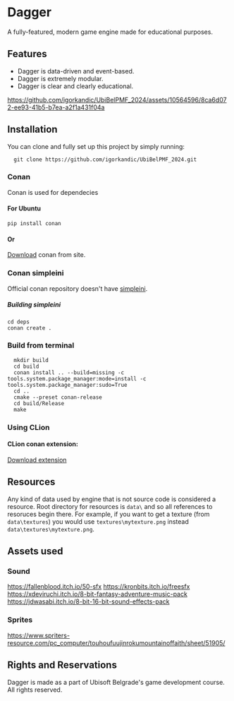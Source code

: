 # Dagger

A fully-featured, modern game engine made for educational purposes.

## Features

- Dagger is data-driven and event-based.
- Dagger is extremely modular.
- Dagger is clear and clearly educational.

  



https://github.com/igorkandic/UbiBelPMF_2024/assets/10564596/8ca6d072-ee93-41b5-b7ea-a2f1a431f04a





## Installation

You can clone and fully set up this project by simply running:

```git
  git clone https://github.com/igorkandic/UbiBelPMF_2024.git
```

### Conan 
Conan is used for dependecies
#### For Ubuntu
```shell
pip install conan
```
#### Or
[Download](https://conan.io/downloads) conan from site.
### Conan simpleini
Official conan repository doesn't have [simpleini](https://github.com/brofield/simpleini).
##### Building simpleini
```shell
cd deps
conan create .
```

### Build from terminal
```shell
  mkdir build
  cd build
  conan install .. --build=missing -c tools.system.package_manager:mode=install -c tools.system.package_manager:sudo=True
  cd ..
  cmake --preset conan-release
  cd build/Release
  make
```

### Using CLion
#### CLion conan extension:
[Download extension](https://www.jetbrains.com/help/clion/conan-plugin.html)

## Resources

Any kind of data used by engine that is not source code is considered a resource. Root directory for resources is `data\`
and so all references to resoruces begin there. For example, if you want to get a texture (from `data\textures`) you would
use `textures\mytexture.png` instead `data\textures\mytexture.png`.


## Assets used

### Sound
https://fallenblood.itch.io/50-sfx
https://kronbits.itch.io/freesfx
https://xdeviruchi.itch.io/8-bit-fantasy-adventure-music-pack
https://jdwasabi.itch.io/8-bit-16-bit-sound-effects-pack

### Sprites
https://www.spriters-resource.com/pc_computer/touhoufuujinrokumountainoffaith/sheet/51905/

## Rights and Reservations

Dagger is made as a part of Ubisoft Belgrade's game development course. All rights reserved.
